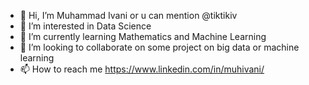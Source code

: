 - 👋 Hi, I’m Muhammad Ivani or u can mention @tiktikiv
- 👀 I’m interested in Data Science
- 🌱 I’m currently learning Mathematics and Machine Learning
- 💞️ I’m looking to collaborate on some project on big data or machine learning
- 📫 How to reach me https://www.linkedin.com/in/muhivani/

<!---
tiktikiv/tiktikiv is a ✨ special ✨ repository because its `README.md` (this file) appears on your GitHub profile.
You can click the Preview link to take a look at your changes.
--->
